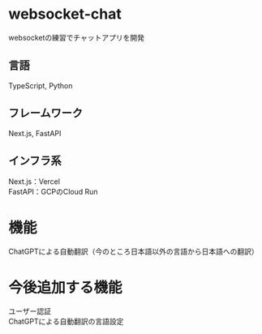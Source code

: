 # websocket-chat
websocketの練習でチャットアプリを開発  

## 言語
TypeScript, Python  
  
## フレームワーク
Next.js, FastAPI  

## インフラ系
Next.js：Vercel  
FastAPI：GCPのCloud Run  

# 機能
ChatGPTによる自動翻訳（今のところ日本語以外の言語から日本語への翻訳）  

# 今後追加する機能
ユーザー認証  
ChatGPTによる自動翻訳の言語設定

